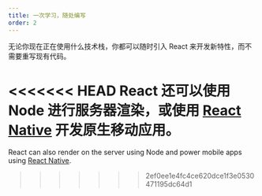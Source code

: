 ```yaml
---
title: 一次学习，随处编写
order: 2
---
```


无论你现在正在使用什么技术栈，你都可以随时引入 React 来开发新特性，而不需要重写现有代码。

<<<<<<< HEAD
React 还可以使用 Node 进行服务器渲染，或使用 [React Native](https://facebook.github.io/react-native/) 开发原生移动应用。
=======
React can also render on the server using Node and power mobile apps using [React Native](https://reactnative.dev/).
>>>>>>> 2ef0ee1e4fc4ce620dce1f3e0530471195dc64d1
